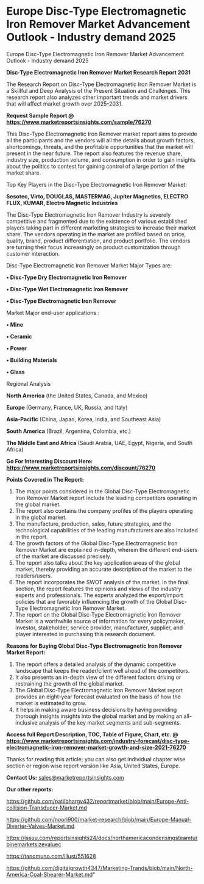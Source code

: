 # Europe Disc-Type Electromagnetic Iron Remover Market Advancement Outlook - Industry demand 2025
Europe Disc-Type Electromagnetic Iron Remover Market Advancement Outlook - Industry demand 2025

<strong>Disc-Type Electromagnetic Iron Remover Market Research Report 2031</strong>

The Research Report on Disc-Type Electromagnetic Iron Remover Market is a Skillful and Deep Analysis of the Present Situation and Challenges. This research report also analyzes other important trends and market drivers that will affect market growth over 2025-2031.

<strong>Request Sample Report @ <a href=https://www.marketreportsinsights.com/sample/76270>https://www.marketreportsinsights.com/sample/76270</a></strong>

This Disc-Type Electromagnetic Iron Remover market report aims to provide all the participants and the vendors will all the details about growth factors, shortcomings, threats, and the profitable opportunities that the market will present in the near future. The report also features the revenue share, industry size, production volume, and consumption in order to gain insights about the politics to contest for gaining control of a large portion of the market share.

Top Key Players in the Disc-Type Electromagnetic Iron Remover Market:

<strong>Sesotec, Virto, DOUGLAS, MASTERMAG, Jupiter Magnetics, ELECTRO FLUX, KUMAR, Electro Magnetic Industries</strong>

The Disc-Type Electromagnetic Iron Remover Industry is severely competitive and fragmented due to the existence of various established players taking part in different marketing strategies to increase their market share. The vendors operating in the market are profiled based on price, quality, brand, product differentiation, and product portfolio. The vendors are turning their focus increasingly on product customization through customer interaction.

Disc-Type Electromagnetic Iron Remover Market Major Types are:

<strong>• Disc-Type Dry Electromagnetic Iron Remover

• Disc-Type Wet Electromagnetic Iron Remover

• Disc-Type Electromagnetic Iron Remover</strong>

Market Major end-user applications :

<strong>• Mine

• Ceramic

• Power

• Building Materials

• Glass</strong>

Regional Analysis

</u><strong><b>North America</b></strong> (the United States, Canada, and Mexico)

<strong><b>Europe </b></strong>(Germany, France, UK, Russia, and Italy)

<strong><b>Asia-Pacific</b></strong> (China, Japan, Korea, India, and Southeast Asia)

<strong><b>South America</b></strong> (Brazil, Argentina, Colombia, etc.)

<strong><b>The Middle East and Africa</b></strong> (Saudi Arabia, UAE, Egypt, Nigeria, and South Africa)

<strong>Go For Interesting Discount Here: <a href=https://www.marketreportsinsights.com/discount/76270>https://www.marketreportsinsights.com/discount/76270</a></strong>

<strong>Points Covered in The Report:</strong>
<ol>
  <li>The major points considered in the Global Disc-Type Electromagnetic Iron Remover Market report include the leading competitors operating in the global market.</li>
  <li>The report also contains the company profiles of the players operating in the global market.</li>
  <li>The manufacture, production, sales, future strategies, and the technological capabilities of the leading manufacturers are also included in the report.</li>
  <li>The growth factors of the Global Disc-Type Electromagnetic Iron Remover Market are explained in-depth, wherein the different end-users of the market are discussed precisely.</li>
  <li>The report also talks about the key application areas of the global market, thereby providing an accurate description of the market to the readers/users.</li>
  <li>The report incorporates the SWOT analysis of the market. In the final section, the report features the opinions and views of the industry experts and professionals. The experts analyzed the export/import policies that are favorably influencing the growth of the Global Disc-Type Electromagnetic Iron Remover Market.</li>
  <li>The report on the Global Disc-Type Electromagnetic Iron Remover Market is a worthwhile source of information for every policymaker, investor, stakeholder, service provider, manufacturer, supplier, and player interested in purchasing this research document.</li>
</ol>
<strong>Reasons for Buying Global Disc-Type Electromagnetic Iron Remover Market Report:</strong>

<ol>
  <li>The report offers a detailed analysis of the dynamic competitive landscape that keeps the reader/client well ahead of the competitors.</li>
  <li>It also presents an in-depth view of the different factors driving or restraining the growth of the global market.</li>
  <li>The Global Disc-Type Electromagnetic Iron Remover Market report provides an eight-year forecast evaluated on the basis of how the market is estimated to grow.</li>
  <li>It helps in making aware business decisions by having providing thorough insights insights into the global market and by making an all-inclusive analysis of the key market segments and sub-segments.</li>
</ol>
<strong>Access full Report Description, TOC, Table of Figure, Chart, etc. @ <a href=https://www.marketreportsinsights.com/industry-forecast/disc-type-electromagnetic-iron-remover-market-growth-and-size-2021-76270>https://www.marketreportsinsights.com/industry-forecast/disc-type-electromagnetic-iron-remover-market-growth-and-size-2021-76270</a></strong>


Thanks for reading this article; you can also get individual chapter wise section or region wise report version like Asia, United States, Europe.

<strong>Contact Us:</strong>
sales@marketreportsinsights.com

<strong>Our other reports:</strong>

<a href=https://github.com/patilbhargv432/reportmarket/blob/main/Europe-Anti-collision-Transducer-Market.md>https://github.com/patilbhargv432/reportmarket/blob/main/Europe-Anti-collision-Transducer-Market.md</a>

<a href=https://github.com/noori900/market-research/blob/main/Europe-Manual-Diverter-Valves-Market.md>https://github.com/noori900/market-research/blob/main/Europe-Manual-Diverter-Valves-Market.md</a>

<a href=https://issuu.com/reportsinsights24/docs/northamericacondensingsteamturbinemarketsizevaluec>https://issuu.com/reportsinsights24/docs/northamericacondensingsteamturbinemarketsizevaluec</a>

<a href=https://tanomuno.com/illust/551628>https://tanomuno.com/illust/551628</a>

<a href=https://github.com/digitalgrowth4347/Marketing-Trands/blob/main/North-America-Coal-Shearer-Market.md>https://github.com/digitalgrowth4347/Marketing-Trands/blob/main/North-America-Coal-Shearer-Market.md</a>"

